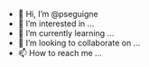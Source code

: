 - 👋 Hi, I’m @pseguigne
- 👀 I’m interested in ...
- 🌱 I’m currently learning ...
- 💞️ I’m looking to collaborate on ...
- 📫 How to reach me ...

<!---
pseguigne/pseguigne is a ✨ special ✨ repository because its `README.md` (this file) appears on your GitHub profile.
You can click the Preview link to take a look at your changes.
--->
